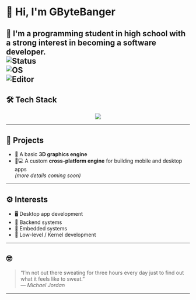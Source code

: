 # 👋 Hi, I'm GByteBanger

🎯 I'm a programming student in high school with a strong interest in becoming a **software developer**.
<br>
![Status](https://img.shields.io/badge/status-learning-blue)
<br>
![OS](https://img.shields.io/badge/OS-Linux-informational)
<br>
![Editor](https://img.shields.io/badge/IDE-Visual%20Studio%20Code-blueviolet)
<br>
---

## 🛠️ Tech Stack

<div align="center">
  <img src="https://skillicons.dev/icons?i=cmake,c,cpp,cs,html,css,js,mysql,arch,bash,linux,neovim,blender" />
</div>

---

## 🚧 Projects

- 🧱 A basic **3D graphics engine**
- 📱💻 A custom **cross-platform engine** for building mobile and desktop apps  
  *(more details coming soon)*

---

## ⚙️ Interests

- 🖥️ Desktop app development  
- 🔧 Backend systems  
- 📡 Embedded systems  
- 🧠 Low-level / Kernel development

---

## 🤓

> “I’m not out there sweating for three hours every day just to find out what it feels like to sweat.”  
> — *Michael Jordan*

---

<!-- You can add contact links, GitHub stats, or pinned repos below -->
